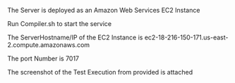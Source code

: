 The Server is deployed as an Amazon Web Services EC2 Instance

Run Compiler.sh to start the service

The ServerHostname/IP of the EC2 Instance is ec2-18-216-150-171.us-east-2.compute.amazonaws.com

The port Number is 7017

The screenshot of the Test Execution from provided is attached

